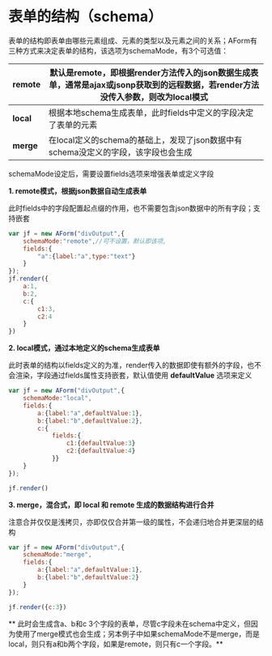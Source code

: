 # 表单的结构（schema）

表单的结构即表单由哪些元素组成、元素的类型以及元素之间的关系；AForm有三种方式来决定表单的结构，该选项为schemaMode，有3个可选值：

| **remote** | 默认是remote，即根据render方法传入的json数据生成表单，通常是ajax或jsonp获取到的远程数据，若render方法没传入参数，则改为local模式 |
|--|--|
| **local** | 根据本地schema生成表单，此时fields中定义的字段决定了表单的元素 |
| **merge** | 在local定义的schema的基础上，发现了json数据中有schema没定义的字段，该字段也会生成 |

schemaMode设定后，需要设置fields选项来增强表单或定义字段


**1. remote模式，根据json数据自动生成表单**

此时fields中的字段配置起点缀的作用，也不需要包含json数据中的所有字段；支持嵌套
```javascript
var jf = new AForm("divOutput",{
    schemaMode:"remote",//可不设置，默认即该项,
    fields:{
        "a":{label:"a",type:"text"}
    }
});
jf.render({
    a:1,
    b:2,
    c:{
        c1:3,
        c2:4
    }
})
```
**2. local模式，通过本地定义的schema生成表单**

此时表单的结构以fields定义的为准，render传入的数据即使有额外的字段，也不会渲染，字段通过fields属性支持嵌套，默认值使用 **defaultValue** 选项来定义

```javascript
var jf = new AForm("divOutput",{
    schemaMode:"local",
    fields:{
        a:{label:"a",defaultValue:1},
        b:{label:"b",defaultValue:2},
        c:{
            fields:{
                c1:{defaultValue:3}
                c2:{defaultValue:4}
            }}
    }
});

jf.render()

```

**3. merge，混合式，即 local 和 remote 生成的数据结构进行合并**

注意合并仅仅是浅拷贝，亦即仅仅合并第一级的属性，不会递归地合并更深层的结构

```javascript
var jf = new AForm("divOutput",{
    schemaMode:"merge",
    fields:{
        a:{label:"a",defaultValue:1},
        b:{label:"b",defaultValue:2}
    }
});

jf.render({c:3})

```

**    此时会生成含a、b和c 3个字段的表单，尽管c字段未在schema中定义，但因为使用了merge模式也会生成；另本例子中如果schemaMode不是merge，而是local，则只有a和b两个字段，如果是remote，则只有c一个字段。**
